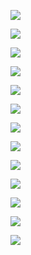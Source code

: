 ![](http://www.zizzs.com/Fup/image/202003/03-16_113233-10060.png)

![](http://www.zizzs.com/Fup/image/202003/03-16_113233-10060.jpg)

![](http://www.zizzs.com/Fup/image/202003/03-16_113234-10060.png)

![](http://www.zizzs.com/Fup/image/202003/03-16_113234-10060.jpg)

![](http://www.zizzs.com/Fup/image/202003/03-16_113235-10060.png)

![](http://www.zizzs.com/Fup/image/202003/03-16_113236-10060.png)

![](http://www.zizzs.com/Fup/image/202003/03-16_113237-10060.jpg)

![](http://www.zizzs.com/Fup/image/202003/03-16_113237-10060-50.jpg)

![](http://www.zizzs.com/Fup/image/202003/03-16_113237-10060.png)

![](https://img-blog.csdnimg.cn/20200401111357149.png?x-oss-process=image/watermark,type_ZmFuZ3poZW5naGVpdGk,shadow_10,text_aHR0cHM6Ly9ibG9nLmNzZG4ubmV0L2h1YW5nX3hpYW5naG9uZw==,size_16,color_FFFFFF,t_70#pic_center)

![](https://img-blog.csdnimg.cn/20200401111614188.png?x-oss-process=image/watermark,type_ZmFuZ3poZW5naGVpdGk,shadow_10,text_aHR0cHM6Ly9ibG9nLmNzZG4ubmV0L2h1YW5nX3hpYW5naG9uZw==,size_16,color_FFFFFF,t_70#pic_center)

![](https://img-blog.csdnimg.cn/20200401111629624.png?x-oss-process=image/watermark,type_ZmFuZ3poZW5naGVpdGk,shadow_10,text_aHR0cHM6Ly9ibG9nLmNzZG4ubmV0L2h1YW5nX3hpYW5naG9uZw==,size_16,color_FFFFFF,t_70#pic_center)

![](https://img-blog.csdnimg.cn/20200401111650333.png?x-oss-process=image/watermark,type_ZmFuZ3poZW5naGVpdGk,shadow_10,text_aHR0cHM6Ly9ibG9nLmNzZG4ubmV0L2h1YW5nX3hpYW5naG9uZw==,size_16,color_FFFFFF,t_70#pic_center)

